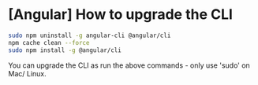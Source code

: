 # [Angular] How to upgrade the CLI

```bash
sudo npm uninstall -g angular-cli @angular/cli
npm cache clean --force
sudo npm install -g @angular/cli
```

You can upgrade the CLI as run the above commands - only use 'sudo' on Mac/ Linux.